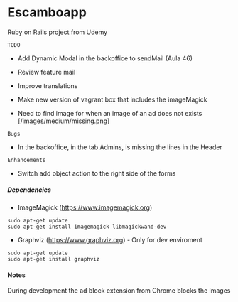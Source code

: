 # Escamboapp
Ruby on Rails project from Udemy


`TODO`

* Add Dynamic Modal in the backoffice to sendMail (Aula 46)

* Review feature mail

* Improve translations

* Make new version of vagrant box that includes the imageMagick

* Need to find image for when an image of an ad does not exists [/images/medium/missing.png]

`Bugs`

* In the backoffice, in the tab Admins, is missing the lines in the Header

`Enhancements`

*   Switch add object action to the right side of the forms


##### Dependencies

* ImageMagick (https://www.imagemagick.org)
 
```
sudo apt-get update
sudo apt-get install imagemagick libmagickwand-dev
```

* Graphviz (https://www.graphviz.org) - Only for dev enviroment

```
sudo apt-get update
sudo apt-get install graphviz
```
 
#### Notes

During development the ad block extension from Chrome blocks the images
